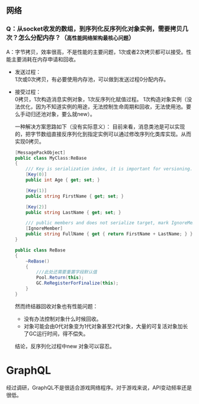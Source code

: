 ## 网络

### Q：从socket收发的数组，到序列化反序列化对象实例，需要拷贝几次？怎么分配内存？（`高性能网络架构最核心问题`）

A：字节拷贝，效率很高，不是性能的主要问题，1次或者2次拷贝都可以接受。性能主要消耗在内存申请和回收。

- 发送过程：  
	1次或0次拷贝，有必要使用内存池，可以做到发送过程0分配内存。
- 接受过程：  
	0拷贝，1次构造消息实例对象，1次反序列化赋值过程。
	1次构造对象实例（没法优化，因为不知道实例的用途，无法控制生命周期和回收，无法使用池。要么手动归还池对象，要么就new）。  

	一种解决方案思路如下（没有实际意义）：
	目前来看，消息类池是可以实现的，把字节数组直接反序列化到指定实例可以通过修改序列化类库实现。从而实现0拷贝。
	
	```cs
	[MessagePackObject]
	public class MyClass:ReBase
	{
		/// Key is serialization index, it is important for versioning.
		[Key(0)]
		public int Age { get; set; }

		[Key(1)]
		public string FirstName { get; set; }

		[Key(2)]
		public string LastName { get; set; }

		/// public members and does not serialize target, mark IgnoreMemberttribute
		[IgnoreMember]
		public string FullName { get { return FirstName + LastName; } }
	}

	public class ReBase
	{
		~ReBase()
		{
			///此处还需要重置字段默认值
			Pool.Return(this);
			GC.ReRegisterForFinalize(this);
		}
	}
	```

	然而终结器回收对象也有性能问题：
	- 没有办法控制对象什么时候回收。
	- 对象可能会由0代对象变为1代对象甚至2代对象，大量的可复活对象加长了GC运行时间，得不偿失。  
	 
	结论，反序列化过程中new 对象可以容忍。

# GraphQL
经过调研，GraphQL不是很适合游戏网络程序。对于游戏来说，API变动频率还是很低。